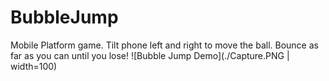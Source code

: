 # BubbleJump
Mobile Platform game.
Tilt phone left and right to move the ball. Bounce as far as you can until you lose!
![Bubble Jump Demo](./Capture.PNG | width=100)
